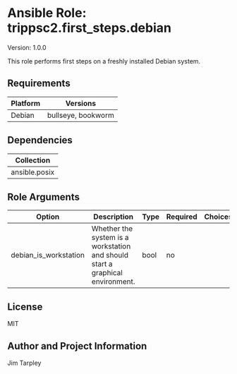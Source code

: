 <!-- BEGIN_ANSIBLE_DOCS -->

# Ansible Role: trippsc2.first_steps.debian
Version: 1.0.0

This role performs first steps on a freshly installed Debian system.

## Requirements

| Platform | Versions |
| -------- | -------- |
| Debian | bullseye, bookworm |

## Dependencies

| Collection |
| ---------- |
| ansible.posix |

## Role Arguments
|Option|Description|Type|Required|Choices|Default|
|---|---|---|---|---|---|
| debian_is_workstation | Whether the system is a workstation and should start a graphical environment. | bool | no |  | false |


## License
MIT

## Author and Project Information
Jim Tarpley
<!-- END_ANSIBLE_DOCS -->
